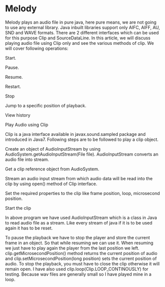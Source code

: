 # Melody
Melody plays an audio file in pure java, here pure means, we are not going to use any external library. Java inbuilt libraries support only AIFC, AIFF, AU, SND and WAVE formats.
There are 2 different interfaces which can be used for this purpose Clip and SourceDataLine. In this article, we will discuss playing audio file using Clip only and see the various methods of clip. We will cover following operations:

Start.

Pause.

Resume.

Restart.

Stop

Jump to a specific position of playback.

View history

Play Audio using Clip

Clip is a java interface available in javax.sound.sampled package and introduced in Java7. Following steps are to be followed to play a clip object.

Create an object of AudioInputStream by using AudioSystem.getAudioInputStream(File file). AudioInputStream converts an audio file into stream.

Get a clip reference object from AudioSystem.

Stream an audio input stream from which audio data will be read into the clip by using open() method of Clip interface.

Set the required properties to the clip like frame position, loop, microsecond position.

Start the clip

In above program we have used AudioInputStream which is a class in Java to read audio file as a stream. Like every stream of java if it is to be used again it has to be reset.

To pause the playback we have to stop the player and store the current frame in an object. So that while resuming we can use it. When resuming we just have to play again the player from the last position we left. clip.getMicrosecondPosition() method returns the current position of audio and clip.setMicrosecondPosition(long position) sets the current position of audio. To stop the playback, you must have to close the clip otherwise it will remain open. I have also used clip.loop(Clip.LOOP_CONTINOUSLY) for testing. Because wav files are generally small so I have played mine in a loop.

